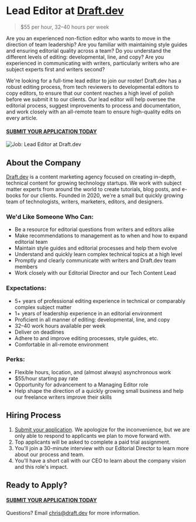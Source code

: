 # Lead Editor at [Draft.dev](https://draft.dev/)
> $55 per hour, 32–40 hours per week

Are you an experienced non-fiction editor who wants to move in the direction of team leadership? Are you familiar with maintaining style guides and ensuring editorial quality across a team? Do you understand the different levels of editing: developmental, line, and copy? Are you experienced in communicating with writers, particularly writers who are subject experts first and writers second?

We're looking for a full-time lead editor to join our roster! Draft.dev has a robust editing process, from tech reviewers to developmental editors to copy editors, to ensure that our content reaches a high level of polish before we submit it to our clients. Our lead editor will help oversee the editorial process, suggest improvements to process and documentation, and work closely with an all-remote team to ensure high-quality edits on every article.

#### [SUBMIT YOUR APPLICATION TODAY](https://airtable.com/shrlRETFZopZdSSVj)

![Job: Lead Editor at Draft.dev](https://draft.dev/learn/assets/posts/img_0990.png)

## About the Company
[Draft.dev](https://draft.dev/) is a content marketing agency focused on creating in-depth, technical content for growing technology startups. We work with subject matter experts from around the world to create tutorials, blog posts, and e-books for our clients. Founded in 2020, we're a small but quickly growing team of technologists, writers, marketers, editors, and designers.

### We'd Like Someone Who Can:
- Be a resource for editorial questions from writers and editors alike
- Make recommendations to management as to when and how to expand editorial team
- Maintain style guides and editorial processes and help them evolve
- Understand and quickly learn complex technical topics at a high level
- Promptly and clearly communicate with writers and Draft.dev team members
- Work closely with our Editorial Director and our Tech Content Lead

### Expectations:
- 5+ years of professional editing experience in technical or comparably complex subject matter
- 1+ years of leadership experience in an editorial environment
- Proficient in all manner of editing: developmental, line, and copy
- 32–40 work hours available per week
- Deliver on deadlines
- Adhere to and improve editing processes, style guides, etc.
- Comfortable in all-remote environment

### Perks:
- Flexible hours, location, and (almost always) asynchronous work
- $55/hour starting pay rate
- Opportunity for advancement to a Managing Editor role
- Help shape the direction of a quickly growing small business and help our freelance writers improve their skills

## Hiring Process
1. [Submit your application](https://airtable.com/shrlRETFZopZdSSVj). We apologize for the inconvenience, but we are only able to respond to applicants we plan to move forward with.
2. Top applicants will be asked to complete a paid trial assignment.
3. You'll join a 30-minute interview with our Editorial Director to learn more about our process and team.
4. You'll have a short call with our CEO to learn about the company vision and this role's impact.

## Ready to Apply?

#### [SUBMIT YOUR APPLICATION TODAY](https://airtable.com/shrlRETFZopZdSSVj)

Questions? Email [chris@draft.dev](mailto:chris@draft.dev) for more information.
